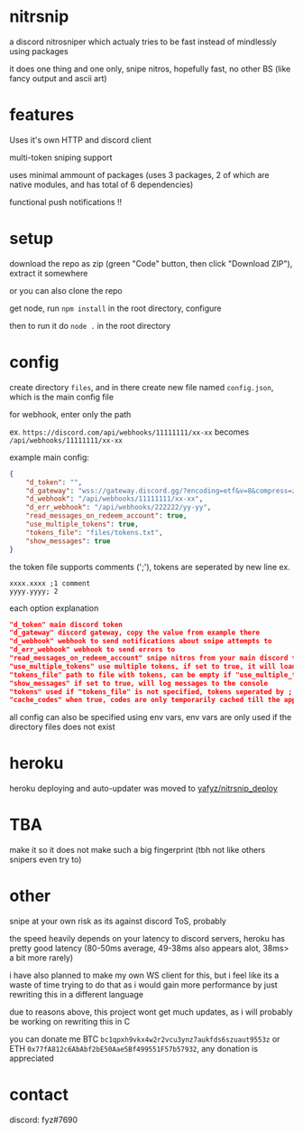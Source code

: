# nitrsnip
a discord nitrosniper which actualy tries to be fast instead of mindlessly using packages

it does one thing and one only, snipe nitros, hopefully fast, no other BS (like fancy output and ascii art)
# features
Uses it's own HTTP and discord client

multi-token sniping support

uses minimal ammount of packages (uses 3 packages, 2 of which are native modules, and has total of 6 dependencies)

functional push notifications !!
# setup
download the repo as zip (green "Code" button, then click "Download ZIP"), extract it somewhere

or you can also clone the repo

get node, run `npm install` in the root directory, configure

then to run it do `node .` in the root directory
# config
create directory `files`, and in there create new file named `config.json`, which is the main config file

for webhook, enter only the path

ex. `https://discord.com/api/webhooks/11111111/xx-xx` becomes `/api/webhooks/11111111/xx-xx`

example main config:
```json
{
    "d_token": "",
    "d_gateway": "wss://gateway.discord.gg/?encoding=etf&v=8&compress=zlib-stream",
    "d_webhook": "/api/webhooks/11111111/xx-xx",
    "d_err_webhook": "/api/webhooks/222222/yy-yy",
    "read_messages_on_redeem_account": true,
    "use_multiple_tokens": true,
    "tokens_file": "files/tokens.txt",
    "show_messages": true
}
```
the token file supports comments (';'), tokens are seperated by new line
ex.
```
xxxx.xxxx ;1 comment
yyyy.yyyy; 2
```

each option explanation
```json
"d_token" main discord token
"d_gateway" discord gateway, copy the value from example there
"d_webhook" webhook to send notifications about snipe attempts to
"d_err_webhook" webhook to send errors to
"read_messages_on_redeem_account" snipe nitros from your main discord token
"use_multiple_tokens" use multiple tokens, if set to true, it will load tokens from "tokens_file"
"tokens_file" path to file with tokens, can be empty if "use_multiple_tokens" is set to false
"show_messages" if set to true, will log messages to the console
"tokens" used if "tokens_file" is not specified, tokens seperated by ; (no comment support)
"cache_codes" when true, codes are only temporarily cached till the application is restarted, when false they are saved on exit and loaded upon startup
```
all config can also be specified using env vars, env vars are only used if the directory files does not exist
# heroku
heroku deploying and auto-updater was moved to [yafyz/nitrsnip_deploy](https://github.com/yafyz/nitrsnip_deploy)
# TBA
make it so it does not make such a big fingerprint (tbh not like others snipers even try to)
# other
snipe at your own risk as its against discord ToS, probably

the speed heavily depends on your latency to discord servers, heroku has pretty good latency (80-50ms average, 49-38ms also appears alot, 38ms> a bit more rarely)

i have also planned to make my own WS client for this, but i feel like its a waste of time trying to do that as i would gain more performance by just rewriting this in a different language

due to reasons above, this project wont get much updates, as i will probably be working on rewriting this in C

you can donate me BTC `bc1qpxh9vkx4w2r2vcu3ynz7aukfds6szuaut9553z` or ETH `0x77fA812c6AbAbf2bE50Aae5Bf499551F57b57932`, any donation is appreciated

# contact
discord: fyz#7690
